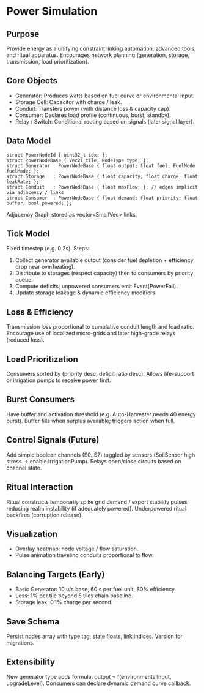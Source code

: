 # Power Simulation

## Purpose
Provide energy as a unifying constraint linking automation, advanced tools, and ritual apparatus. Encourages network planning (generation, storage, transmission, load prioritization).

## Core Objects
- Generator: Produces watts based on fuel curve or environmental input.
- Storage Cell: Capacitor with charge / leak.
- Conduit: Transfers power (with distance loss & capacity cap).
- Consumer: Declares load profile (continuous, burst, standby).
- Relay / Switch: Conditional routing based on signals (later signal layer).

## Data Model
```
struct PowerNodeId { uint32_t idx; };
struct PowerNodeBase { Vec2i tile; NodeType type; };
struct Generator : PowerNodeBase { float output; float fuel; FuelMode fuelMode; };
struct Storage   : PowerNodeBase { float capacity; float charge; float leakRate; };
struct Conduit   : PowerNodeBase { float maxFlow; }; // edges implicit via adjacency / links
struct Consumer  : PowerNodeBase { float demand; float priority; float buffer; bool powered; };
```
Adjacency Graph stored as vector<SmallVec<NodeId>> links.

## Tick Model
Fixed timestep (e.g. 0.2s). Steps:
1. Collect generator available output (consider fuel depletion + efficiency drop near overheating).
2. Distribute to storages (respect capacity) then to consumers by priority queue.
3. Compute deficits; unpowered consumers emit Event(PowerFail).
4. Update storage leakage & dynamic efficiency modifiers.

## Loss & Efficiency
Transmission loss proportional to cumulative conduit length and load ratio. Encourage use of localized micro-grids and later high-grade relays (reduced loss).

## Load Prioritization
Consumers sorted by (priority desc, deficit ratio desc). Allows life-support or irrigation pumps to receive power first.

## Burst Consumers
Have buffer and activation threshold (e.g. Auto-Harvester needs 40 energy burst). Buffer fills when surplus available; triggers action when full.

## Control Signals (Future)
Add simple boolean channels (S0..S7) toggled by sensors (SoilSensor high stress → enable IrrigationPump). Relays open/close circuits based on channel state.

## Ritual Interaction
Ritual constructs temporarily spike grid demand / export stability pulses reducing realm instability (if adequately powered). Underpowered ritual backfires (corruption release).

## Visualization
- Overlay heatmap: node voltage / flow saturation.
- Pulse animation traveling conduits proportional to flow.

## Balancing Targets (Early)
- Basic Generator: 10 u/s base, 60 s per fuel unit, 80% efficiency.
- Loss: 1% per tile beyond 5 tiles chain baseline.
- Storage leak: 0.1% charge per second.

## Save Schema
Persist nodes array with type tag, state floats, link indices. Version for migrations.

## Extensibility
New generator type adds formula: output = f(environmentalInput, upgradeLevel). Consumers can declare dynamic demand curve callback.
